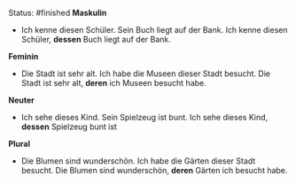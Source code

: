 Status: #finished 
**Maskulin**
- Ich kenne diesen Schüler. Sein Buch liegt auf der Bank. 
	Ich kenne diesen Schüler, **dessen** Buch liegt auf der Bank.

**Feminin**
- Die Stadt ist sehr alt. Ich habe die Museen dieser Stadt besucht. 
	Die Stadt ist sehr alt, **deren** ich Museen besucht habe. 

**Neuter**
- Ich sehe dieses Kind. Sein Spielzeug ist bunt.
	Ich sehe dieses Kind, **dessen** Spielzeug bunt ist

**Plural**
- Die Blumen sind wunderschön. Ich habe die Gärten dieser Stadt besucht. 
	Die Blumen sind wunderschön, **deren** Gärten ich besucht habe.

